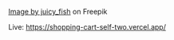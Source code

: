 <a href="https://www.freepik.com/free-vector/loading-circles-blue-gradient_51017986.htm#query=loading&position=4&from_view=keyword&track=sph&uuid=125e8ca2-f957-4f12-8641-a30deeb5debe">Image by juicy_fish</a> on Freepik

Live: https://shopping-cart-self-two.vercel.app/
